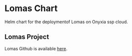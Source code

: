 # Lomas Chart

Helm chart for the deploymentof Lomas on Onyxia ssp cloud.

## Lomas Project

Lomas Github is available [here](https://github.com/dscc-admin-ch/lomas).

